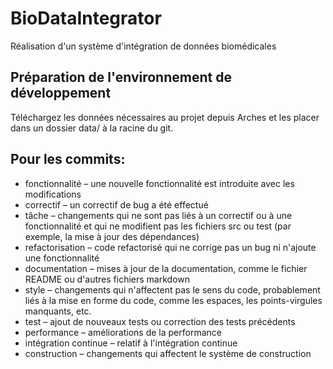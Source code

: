 # BioDataIntegrator

Réalisation d'un système d'intégration de données biomédicales

## Préparation de l'environnement de développement

Téléchargez les données nécessaires au projet depuis Arches et les placer dans un dossier data/ à la racine du git.

## Pour les commits: 

- fonctionnalité – une nouvelle fonctionnalité est introduite avec les modifications
- correctif – un correctif de bug a été effectué
- tâche – changements qui ne sont pas liés à un correctif ou à une fonctionnalité et qui ne modifient pas les fichiers src ou test (par exemple, la mise à jour des dépendances)
- refactorisation – code refactorisé qui ne corrige pas un bug ni n'ajoute une fonctionnalité
- documentation – mises à jour de la documentation, comme le fichier README ou d'autres fichiers markdown
- style – changements qui n'affectent pas le sens du code, probablement liés à la mise en forme du code, comme les espaces, les points-virgules manquants, etc.
- test – ajout de nouveaux tests ou correction des tests précédents
- performance – améliorations de la performance
- intégration continue – relatif à l'intégration continue
- construction – changements qui affectent le système de construction